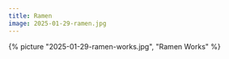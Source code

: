 ```yaml
---
title: Ramen
image: 2025-01-29-ramen.jpg
---
```



{% picture "2025-01-29-ramen-works.jpg", "Ramen Works" %}